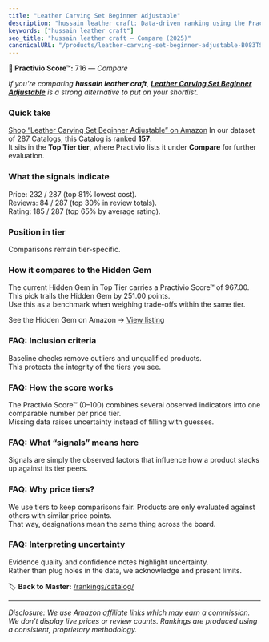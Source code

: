 ```yaml
---
title: "Leather Carving Set Beginner Adjustable"
description: "hussain leather craft: Data-driven ranking using the Practivio Score™. Positioned by quality, value, demand, findability, momentum."
keywords: ["hussain leather craft"]
seo_title: "hussain leather craft — Compare (2025)"
canonicalURL: "/products/leather-carving-set-beginner-adjustable-B083TSBGHV/"
---
```


**🛒 Practivio Score™:** 716 — _Compare_


*If you're comparing **hussain leather craft**, **[Leather Carving Set Beginner Adjustable](https://www.amazon.com/dp/B083TSBGHV?tag=practivio-20)** is a strong alternative to put on your shortlist.*
### Quick take
[Shop “Leather Carving Set Beginner Adjustable” on Amazon](https://www.amazon.com/dp/B083TSBGHV?tag=practivio-20)
In our dataset of 287 Catalogs, this Catalog is ranked **157**.  
It sits in the **Top Tier tier**, where Practivio lists it under **Compare** for further evaluation.

### What the signals indicate
Price: 232 / 287 (top 81% lowest cost).  
Reviews: 84 / 287 (top 30% in review totals).  
Rating: 185 / 287 (top 65% by average rating).  

### Position in tier
Comparisons remain tier-specific.

### How it compares to the Hidden Gem
The current Hidden Gem in Top Tier carries a Practivio Score™ of 967.00.  
This pick trails the Hidden Gem by 251.00 points.  
Use this as a benchmark when weighing trade-offs within the same tier.  

See the Hidden Gem on Amazon → [View listing](https://www.amazon.com/dp/B07TP844VN?tag=practivio-20)

### FAQ: Inclusion criteria
Baseline checks remove outliers and unqualified products.  
This protects the integrity of the tiers you see.

### FAQ: How the score works
The Practivio Score™ (0–100) combines several observed indicators into one comparable number per price tier.  
Missing data raises uncertainty instead of filling with guesses.

### FAQ: What “signals” means here
Signals are simply the observed factors that influence how a product stacks up against its tier peers.

### FAQ: Why price tiers?
We use tiers to keep comparisons fair. Products are only evaluated against others with similar price points.  
That way, designations mean the same thing across the board.

### FAQ: Interpreting uncertainty
Evidence quality and confidence notes highlight uncertainty.  
Rather than plug holes in the data, we acknowledge and present limits.

<!-- Missing template for Compare/CompareWithinPriceClass -->


🏷️ **Back to Master:** [/rankings/catalog/](/rankings/catalog/)

---
_Disclosure: We use Amazon affiliate links which may earn a commission. We don’t display live prices or review counts. Rankings are produced using a consistent, proprietary methodology._
